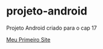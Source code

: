 # projeto-android
Projeto Android criado para o cap 17

<a href="https://devr1q.github.io/projeto-android/index.html.html">Meu Primeiro Site</a>
